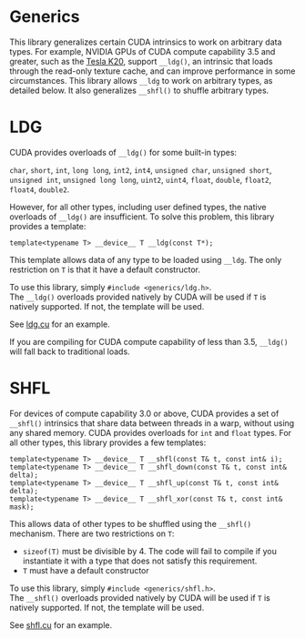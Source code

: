 Generics
===

This library generalizes certain CUDA intrinsics to work on arbitrary
data types.  For example, NVIDIA GPUs of CUDA compute capability 3.5
and greater, such as the [Tesla
K20](http://www.nvidia.com/object/personal-supercomputing.html),
support `__ldg()`, an intrinsic that loads through the read-only
texture cache, and can improve performance in some circumstances.
This library allows `__ldg` to work on arbitrary types, as detailed
below. It also generalizes `__shfl()` to shuffle arbitrary types.

LDG
===

CUDA provides overloads of `__ldg()` for some built-in types:

`char`, `short`, `int`, `long long`, `int2`, `int4`, `unsigned
char`, `unsigned short`, `unsigned int`, `unsigned long long`,
`uint2`, `uint4`, `float`, `double`, `float2`, `float4`, `double2`.

However, for all other types, including user defined types, the native
overloads of `__ldg()` are insufficient.  To solve this problem, this
library provides a template:

    template<typename T> __device__ T __ldg(const T*);

This template allows data of any type to be loaded using `__ldg`. The
only restriction on `T` is that it have a default constructor.


To use this library, simply `#include <generics/ldg.h>`.  
The `__ldg()` overloads provided natively by CUDA will be used if `T`
is natively supported.  If not, the template will be used.

See
[ldg.cu](http://github.com/BryanCatanzaro/generics/blob/master/test/ldg.cu)
for an example.

If you are compiling for CUDA compute capability of less than 3.5,
`__ldg()` will fall back to traditional loads.

SHFL
====

For devices of compute capability 3.0 or above, CUDA provides a
set of `__shfl()` intrinsics that share data between threads in a warp,
without using any shared memory.  CUDA provides overloads for `int`
and `float` types.  For all other types, this library provides a few
templates:

    template<typename T> __device__ T __shfl(const T& t, const int& i);
    template<typename T> __device__ T __shfl_down(const T& t, const int& delta);
    template<typename T> __device__ T __shfl_up(const T& t, const int& delta);
    template<typename T> __device__ T __shfl_xor(const T& t, const int& mask);

This allows data of other types to be shuffled using the `__shfl()`
mechanism. There are two restrictions on `T`:

 * `sizeof(T)` must be divisible by 4. The code will fail to compile
      if you instantiate it with a type that does not satisfy this
      requirement.
 * `T` must have a default constructor

To use this library, simply `#include <generics/shfl.h>`.  
The `__shfl()` overloads provided natively by CUDA will be used if `T`
is natively supported.  If not, the template will be used.

 
See
[shfl.cu](http://github.com/BryanCatanzaro/generics/blob/master/test/shfl.cu)
for an example.